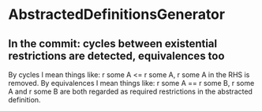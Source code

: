 # AbstractedDefinitionsGenerator
In the commit: cycles between existential restrictions are detected, equivalences too 
---
By cycles I mean things like: r some A <= r some A, r some A in the RHS is removed. 
By equivalences I mean things like: r some A == r some B, r some A and r some B are both regarded as required restrictions in the abstracted definition. 
